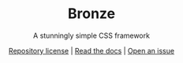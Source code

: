 <h1 align="center">Bronze</h1>
<p align="center"> A stunningly simple CSS framework </p>
<p align="center">
  <a href="http://vutondesign.com/MyMIT">Repository license</a> | <a href="https://vutondesign.com/bronze/docs/">Read the docs</a> | <a href="https://github.com/vutondesign/bronze/issues/new">Open an issue</a>
